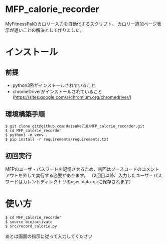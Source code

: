 # MFP_calorie_recorder
MyFitnessPalのカロリー入力を自動化するスクリプト。
カロリー追加ページ表示が遅いことの解決として作りました。

# インストール

## 前提
- python3系がインストールされていること
- chromeDriverがインストールされていること(https://sites.google.com/a/chromium.org/chromedriver/)

## 環境構築手順
```
$ git clone git@github.com:daisuke718/MFP_calorie_recorder.git
$ cd MFP_calorie_recorder
$ python3 -m venv .
$ pip install -r requirements/requirements.txt
```

## 初回実行
MFPのユーザ・パスワードを記憶させるため、初回はソースコードのコメントアウトを外して実行する必要があります。
（2回目以降、入力したユーザ・パスワードはカレントディレクトリのuser-data-dirに保存されます）

# 使い方

```
$ cd MFP_calorie_recorder
$ source bin/activate
$ src/record_calorie.py
```

あとは画面の指示に従って入力してください
